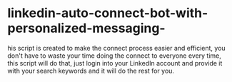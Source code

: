# linkedin-auto-connect-bot-with-personalized-messaging-
his script is created to make the connect process easier and efficient, you don't have to waste your time doing the connect to everyone every time, this script will do that, just login into your LinkedIn account and provide it with your search keywords and it will do the rest for you.
